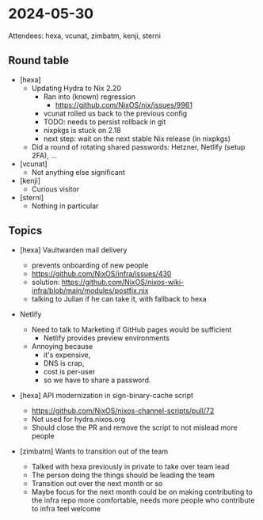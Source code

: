 # 2024-05-30

Attendees: hexa, vcunat, zimbatm, kenji, sterni

## Round table

- [hexa]
  - Updating Hydra to Nix 2.20
    - Ran into (known) regression
      - https://github.com/NixOS/nix/issues/9961
    - vcunat rolled us back to the previous config
    - TODO: needs to persist rollback in git
    - nixpkgs is stuck on 2.18
    - next step: wait on the next stable Nix release (in nixpkgs)
  - Did a round of rotating shared passwords: Hetzner, Netlify (setup 2FA), ...
- [vcunat]
  - Not anything else significant
- [kenji]
  - Curious visitor
- [sterni]
  - Nothing in particular

## Topics

- [hexa] Vaultwarden mail delivery
  - prevents onboarding of new people
  - https://github.com/NixOS/infra/issues/430
  - solution:
    https://github.com/NixOS/nixos-wiki-infra/blob/main/modules/postfix.nix
  - talking to Julian if he can take it, with fallback to hexa

- Netlify
  - Need to talk to Marketing if GitHub pages would be sufficient
    - Netlify provides preview environments
  - Annoying because
    - it's expensive,
    - DNS is crap,
    - cost is per-user
    - so we have to share a password.

- [hexa] API modernization in sign-binary-cache script
  - https://github.com/NixOS/nixos-channel-scripts/pull/72
  - Not used for hydra.nixos.org
  - Should close the PR and remove the script to not mislead more people

- [zimbatm] Wants to transition out of the team
  - Talked with hexa previously in private to take over team lead
  - The person doing the things should be leading the team
  - Transition out over the next month or so
  - Maybe focus for the next month could be on making contributing to the infra
    repo more comfortable, needs more people who contribute to infra feel
    welcome
